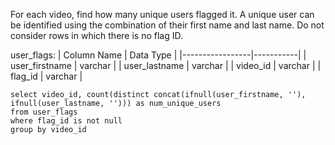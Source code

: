 For each video, find how many unique users flagged it. A unique user can be identified using the combination of their first name and last name. 
Do not consider rows in which there is no flag ID.

user_flags:
| Column Name     | Data Type |
|-----------------|-----------|
| user_firstname  | varchar   |
| user_lastname   | varchar   |
| video_id        | varchar   |
| flag_id         | varchar   |

```
select video_id, count(distinct concat(ifnull(user_firstname, ''), ifnull(user_lastname, ''))) as num_unique_users
from user_flags
where flag_id is not null
group by video_id
```
